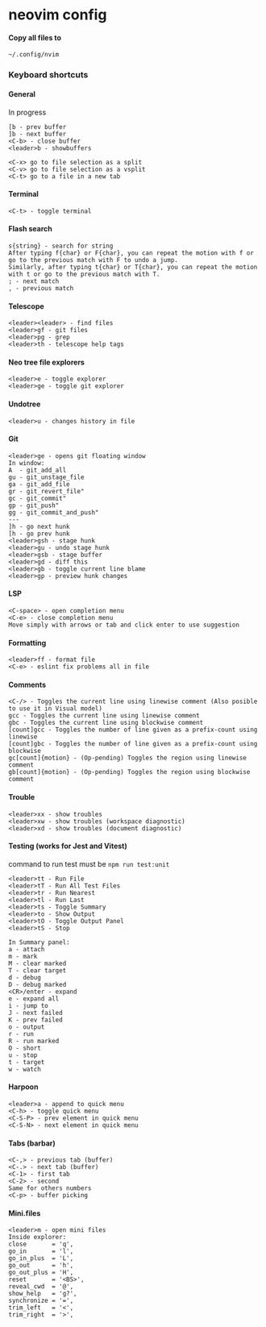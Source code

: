 # neovim config

#### Copy all files to

`~/.config/nvim`

### Keyboard shortcuts

#### General

In progress

```
[b - prev buffer
]b - next buffer
<C-b> - close buffer
<leader>b - showbuffers

<C-x> go to file selection as a split
<C-v> go to file selection as a vsplit
<C-t> go to a file in a new tab
```

#### Terminal

`<C-t> - toggle terminal`

#### Flash search
```
s{string} - search for string
After typing f{char} or F{char}, you can repeat the motion with f or go to the previous match with F to undo a jump.
Similarly, after typing t{char} or T{char}, you can repeat the motion with t or go to the previous match with T.
; - next match
, - previous match
```

#### Telescope

```
<leader><leader> - find files
<leader>gf - git files
<leader>pg - grep
<leader>th - telescope help tags
```

#### Neo tree file explorers

```
<leader>e - toggle explorer
<leader>ge - toggle git explorer
```

#### Undotree

`<leader>u - changes history in file`

#### Git

```
<leader>ge - opens git floating window
In window:
A  - git_add_all
gu - git_unstage_file
ga - git_add_file
gr - git_revert_file"
gc - git_commit"
gp - git_push"
gg - git_commit_and_push"
---
]h - go next hunk
[h - go prev hunk
<leader>gsh - stage hunk
<leader>gu - undo stage hunk
<leader>gsb - stage buffer
<leader>gd - diff this
<leader>gb - toggle current line blame
<leader>gp - preview hunk changes
```

#### LSP

```
<C-space> - open completion menu
<C-e> - close completion menu
Move simply with arrows or tab and click enter to use suggestion
```

#### Formatting

```
<leader>ff - format file
<C-e> - eslint fix problems all in file
```

#### Comments

```
<C-/> - Toggles the current line using linewise comment (Also posible to use it in Visual model)
gcc - Toggles the current line using linewise comment
gbc - Toggles the current line using blockwise comment
[count]gcc - Toggles the number of line given as a prefix-count using linewise
[count]gbc - Toggles the number of line given as a prefix-count using blockwise
gc[count]{motion} - (Op-pending) Toggles the region using linewise comment
gb[count]{motion} - (Op-pending) Toggles the region using blockwise comment
```

#### Trouble

```
<leader>xx - show troubles
<leader>xw - show troubles (workspace diagnostic)
<leader>xd - show troubles (document diagnostic)
```

#### Testing (works for Jest and Vitest)

command to run test must be `npm run test:unit`

```
<leader>tt - Run File
<leader>tT - Run All Test Files
<leader>tr - Run Nearest
<leader>tl - Run Last
<leader>ts - Toggle Summary
<leader>to - Show Output
<leader>tO - Toggle Output Panel
<leader>tS - Stop

In Summary panel:
a - attach
m - mark
M - clear marked
T - clear target
d - debug
D - debug marked
<CR>/enter - expand
e - expand all
i - jump to
J - next failed
K - prev failed
o - output
r - run
R - run marked
O - short
u - stop
t - target
w - watch

```

#### Harpoon

```
<leader>a - append to quick menu
<C-h> - toggle quick menu
<C-S-P> - prev element in quick menu
<C-S-N> - next element in quick menu
```

#### Tabs (barbar)
```
<C-,> - previous tab (buffer)
<C-.> - next tab (buffer)
<C-1> - first tab
<C-2> - second
Same for others numbers
<C-p> - buffer picking
```

#### Mini.files 
```
<leader>m - open mini files
Inside explorer:
close       = 'q',
go_in       = 'l',
go_in_plus  = 'L',
go_out      = 'h',
go_out_plus = 'H',
reset       = '<BS>',
reveal_cwd  = '@',
show_help   = 'g?',
synchronize = '=',
trim_left   = '<',
trim_right  = '>',
```
